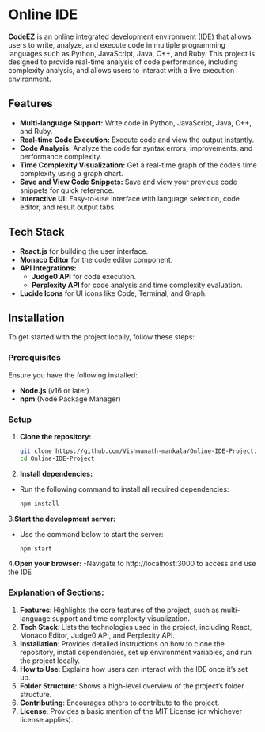 # Online IDE

**CodeEZ** is an online integrated development environment (IDE) that allows users to write, analyze, and execute code in multiple programming languages such as Python, JavaScript, Java, C++, and Ruby. This project is designed to provide real-time analysis of code performance, including complexity analysis, and allows users to interact with a live execution environment.

## Features

- **Multi-language Support:** Write code in Python, JavaScript, Java, C++, and Ruby.
- **Real-time Code Execution:** Execute code and view the output instantly.
- **Code Analysis:** Analyze the code for syntax errors, improvements, and performance complexity.
- **Time Complexity Visualization:** Get a real-time graph of the code’s time complexity using a graph chart.
- **Save and View Code Snippets:** Save and view your previous code snippets for quick reference.
- **Interactive UI:** Easy-to-use interface with language selection, code editor, and result output tabs.

## Tech Stack

- **React.js** for building the user interface.
- **Monaco Editor** for the code editor component.
- **API Integrations:**
  - **Judge0 API** for code execution.
  - **Perplexity API** for code analysis and time complexity evaluation.
- **Lucide Icons** for UI icons like Code, Terminal, and Graph.

## Installation

To get started with the project locally, follow these steps:

### Prerequisites

Ensure you have the following installed:
- **Node.js** (v16 or later)
- **npm** (Node Package Manager)

### Setup

1. **Clone the repository:**
   ```bash
   git clone https://github.com/Vishwanath-mankala/Online-IDE-Project.git
   cd Online-IDE-Project
   ```
2.  **Install dependencies:**
-  Run the following command to install all required dependencies:
   ```bash
   npm install
   ```

    
3.**Start the development server:**
- Use the command below to start the server:
  ```bash
  npm start
   ```
4.**Open your browser:**
-Navigate to http://localhost:3000 to access and use the IDE





### **Explanation of Sections:**

1. **Features**: Highlights the core features of the project, such as multi-language support and time complexity visualization.
2. **Tech Stack**: Lists the technologies used in the project, including React, Monaco Editor, Judge0 API, and Perplexity API.
3. **Installation**: Provides detailed instructions on how to clone the repository, install dependencies, set up environment variables, and run the project locally.
4. **How to Use**: Explains how users can interact with the IDE once it’s set up.
5. **Folder Structure**: Shows a high-level overview of the project’s folder structure.
6. **Contributing**: Encourages others to contribute to the project.
7. **License**: Provides a basic mention of the MIT License (or whichever license applies).


